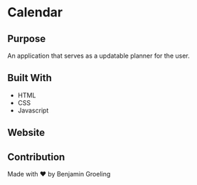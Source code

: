 # Calendar

## Purpose
An application that serves as a updatable planner for the user. 

## Built With
* HTML
* CSS
* Javascript

## Website


## Contribution
Made with ❤️ by Benjamin Groeling 
